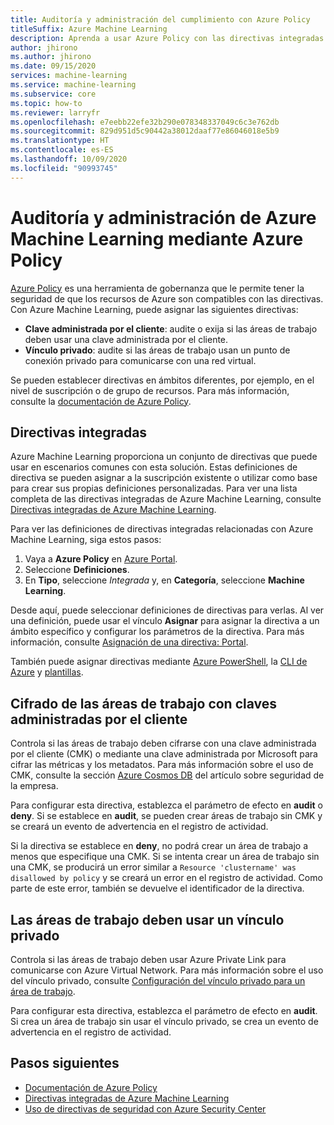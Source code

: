 ```yaml
---
title: Auditoría y administración del cumplimiento con Azure Policy
titleSuffix: Azure Machine Learning
description: Aprenda a usar Azure Policy con las directivas integradas en Azure Machine Learning.
author: jhirono
ms.author: jhirono
ms.date: 09/15/2020
services: machine-learning
ms.service: machine-learning
ms.subservice: core
ms.topic: how-to
ms.reviewer: larryfr
ms.openlocfilehash: e7eebb22efe32b290e078348337049c6c3e762db
ms.sourcegitcommit: 829d951d5c90442a38012daaf77e86046018e5b9
ms.translationtype: HT
ms.contentlocale: es-ES
ms.lasthandoff: 10/09/2020
ms.locfileid: "90993745"
---
```

# <a name="audit-and-manage-azure-machine-learning-using-azure-policy"></a>Auditoría y administración de Azure Machine Learning mediante Azure Policy

[Azure Policy](/azure/governance/policy) es una herramienta de gobernanza que le permite tener la seguridad de que los recursos de Azure son compatibles con las directivas. Con Azure Machine Learning, puede asignar las siguientes directivas:

* **Clave administrada por el cliente**: audite o exija si las áreas de trabajo deben usar una clave administrada por el cliente.
* **Vínculo privado**: audite si las áreas de trabajo usan un punto de conexión privado para comunicarse con una red virtual.

Se pueden establecer directivas en ámbitos diferentes, por ejemplo, en el nivel de suscripción o de grupo de recursos. Para más información, consulte la [documentación de Azure Policy](/azure/governance/policy/overview).

## <a name="built-in-policies"></a>Directivas integradas

Azure Machine Learning proporciona un conjunto de directivas que puede usar en escenarios comunes con esta solución. Estas definiciones de directiva se pueden asignar a la suscripción existente o utilizar como base para crear sus propias definiciones personalizadas. Para ver una lista completa de las directivas integradas de Azure Machine Learning, consulte [Directivas integradas de Azure Machine Learning](/azure/governance/policy/samples/built-in-policies#machine-learning).

Para ver las definiciones de directivas integradas relacionadas con Azure Machine Learning, siga estos pasos:

1. Vaya a __Azure Policy__ en [Azure Portal](https://portal.azure.com).
1. Seleccione __Definiciones__.
1. En __Tipo__, seleccione _Integrada_ y, en __Categoría__, seleccione __Machine Learning__.

Desde aquí, puede seleccionar definiciones de directivas para verlas. Al ver una definición, puede usar el vínculo __Asignar__ para asignar la directiva a un ámbito específico y configurar los parámetros de la directiva. Para más información, consulte [Asignación de una directiva: Portal](/azure/governance/policy/assign-policy-portal).

También puede asignar directivas mediante [Azure PowerShell](/azure/governance/policy/assign-policy-powershell), la [CLI de Azure](https://docs.microsoft.com/azure/governance/policy/assign-policy-azurecli) y [plantillas](/azure/governance/policy/assign-policy-template).

## <a name="workspaces-encryption-with-customer-managed-key"></a>Cifrado de las áreas de trabajo con claves administradas por el cliente

Controla si las áreas de trabajo deben cifrarse con una clave administrada por el cliente (CMK) o mediante una clave administrada por Microsoft para cifrar las métricas y los metadatos. Para más información sobre el uso de CMK, consulte la sección [Azure Cosmos DB](concept-enterprise-security.md#azure-cosmos-db) del artículo sobre seguridad de la empresa.

Para configurar esta directiva, establezca el parámetro de efecto en __audit__ o __deny__. Si se establece en __audit__, se pueden crear áreas de trabajo sin CMK y se creará un evento de advertencia en el registro de actividad.

Si la directiva se establece en __deny__, no podrá crear un área de trabajo a menos que especifique una CMK. Si se intenta crear un área de trabajo sin una CMK, se producirá un error similar a `Resource 'clustername' was disallowed by policy` y se creará un error en el registro de actividad. Como parte de este error, también se devuelve el identificador de la directiva.

## <a name="workspaces-should-use-private-link"></a>Las áreas de trabajo deben usar un vínculo privado

Controla si las áreas de trabajo deben usar Azure Private Link para comunicarse con Azure Virtual Network. Para más información sobre el uso del vínculo privado, consulte [Configuración del vínculo privado para un área de trabajo](how-to-configure-private-link.md).

Para configurar esta directiva, establezca el parámetro de efecto en __audit__. Si crea un área de trabajo sin usar el vínculo privado, se crea un evento de advertencia en el registro de actividad.

## <a name="next-steps"></a>Pasos siguientes

* [Documentación de Azure Policy](/azure/governance/policy/overview)
* [Directivas integradas de Azure Machine Learning](policy-reference.md)
* [Uso de directivas de seguridad con Azure Security Center](/azure/security-center/tutorial-security-policy)